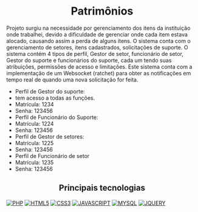 <h1 align="center">Patrimônios </h1>
<p>Projeto surgiu na necessidade por gerenciamento dos itens da instituição onde trabalhei,
devido a dificuldade de gerenciar onde cada item estava alocado, causando assim
a perda de alguns itens. O sistema conta com o gerenciamento de setores, itens cadastrados, solicitações de suporte.
O sistema contém 4 tipos de perfil, Gestor de setor, funcionário de setor, Gestor do suporte e funcionários do suporte, 
cada um tendo suas atribuições, permissões de acesso e limitações. Este sistema conta com a implementação de um Websocket (ratchet)
para obter as notificações em tempo real de quando uma nova solicitação for feita.</p>
<ul>
  <li>
    Perfil de Gestor do suporte:
  </li>
  <li>
  tem acesso a todas as funções.
  </li>
  <li>
  Matrícula: 1234
  </li>
  <li>
  Senha: 123456
  </li>
  <li>
  Perfil de Funcionário do Suporte:
  </li>
  <li>
  Matrícula: 1224
  </li>
  <li>
  Senha: 123456
  </li>
  <li>
  Perfil de Gestor de setores:
  </li>
  <li>
  Matrícula: 1225
  </li>
  <li>
  Senha: 123456
  </li>
  <li>
  Perfil de Funcionário de setor
  </li>
  <li>
  Matrícula: 1235
  </li>
  <li>
  Senha: 123456
  </li>
</ul>
<h2 align="center"> Principais tecnologias </h2>
<p>
  <a href="#" target="_blank"><img align="center" src="https://img.shields.io/badge/PHP-777BB4?style=for-the-badge&logo=php&logoColor=white" alt="PHP" /></a>
  <a href="#" target="_blank"><img align="center" src="https://img.shields.io/badge/HTML5-E34F26?style=for-the-badge&logo=html5&logoColor=white" alt="HTML5" /></a>
  <a href="#" target="_blank"><img align="center" src="https://img.shields.io/badge/CSS3-1572B6?style=for-the-badge&logo=css3&logoColor=white" alt="CSS3" /></a>
  <a href="#" target="_blank"><img align="center" src="https://img.shields.io/badge/JavaScript-323330?style=for-the-badge&logo=javascript&logoColor=F7DF1E" alt="JAVASCRIPT" /></a>
  <a href="#" target="_blank"><img align="center" src="https://img.shields.io/badge/MySQL-00000F?style=for-the-badge&logo=mysql&logoColor=white" alt="MYSQL" /></a>
  <a href="#" target="_blank"><img align="center" src="https://img.shields.io/badge/jQuery-0769AD?style=for-the-badge&logo=jquery&logoColor=white" alt="JQUERY" /></a>
</p>
  





